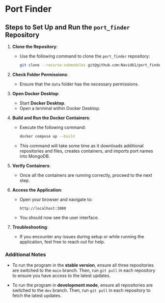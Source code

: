 # Port Finder

## Steps to Set Up and Run the `port_finder` Repository

1. **Clone the Repository**:
   - Use the following command to clone the `port_finder` repository:
     ```bash
     git clone --recurse-submodules git@github.com:Navid61/port_finder.git
     ```

2. **Check Folder Permissions**:
   - Ensure that the `data` folder has the necessary permissions.

3. **Open Docker Desktop**:
   - Start **Docker Desktop**.
   - Open a terminal within Docker Desktop.

4. **Build and Run the Docker Containers**:
   - Execute the following command:
     ```bash
     docker compose up --build
     ```
   - This command will take some time as it downloads additional repositories and files, creates containers, and imports port names into MongoDB.

5. **Verify Containers**:
   - Once all the containers are running correctly, proceed to the next step.

6. **Access the Application**:
   - Open your browser and navigate to:
     ```
     http://localhost:3000
     ```
   - You should now see the user interface.

7. **Troubleshooting**:
   - If you encounter any issues during setup or while running the application, feel free to reach out for help.

### Additional Notes

- To run the program in the **stable version**, ensure all three repositories are switched to the `main` branch. Then, run `git pull` in each repository to ensure you have access to the latest updates.

- To run the program in **development mode**, ensure all repositories are switched to the `dev` branch. Then, run `git pull` in each repository to fetch the latest updates.

